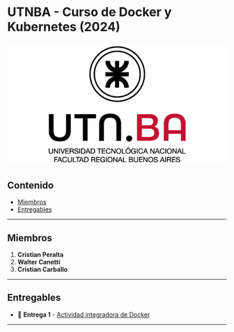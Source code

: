 # UTNBA - Curso de Docker y Kubernetes (2024)

![Logo UTN](img/utn.png)

## Contenido
- [Miembros](#miembros)
- [Entregables](#entregables)

---

## Miembros

1. **Cristian Peralta**
2. **Walter Canetti**
3. **Cristian Carballo**


---

## Entregables
- 🚀 **Entrega 1** - [Actividad integradora de Docker](entregables/entregable-1-actividad-integradora-docker-unidad3/)

---